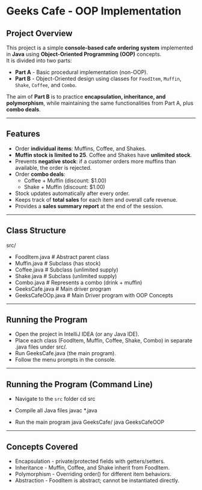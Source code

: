 # Geeks Cafe - OOP Implementation

## Project Overview
This project is a simple **console-based cafe ordering system** implemented in **Java** using **Object-Oriented Programming (OOP)** concepts.  
It is divided into two parts:

- **Part A** - Basic procedural implementation (non-OOP).  
- **Part B** - Object-Oriented design using classes for `FoodItem`, `Muffin`, `Shake`, `Coffee`, and `Combo`.  

The aim of **Part B** is to practice **encapsulation, inheritance, and polymorphism**, while maintaining the same functionalities from Part A, plus **combo deals**.

---

## Features
- Order **individual items**: Muffins, Coffee, and Shakes.
- **Muffin stock is limited to 25**. Coffee and Shakes have **unlimited stock**.
- Prevents **negative stock**: if a customer orders more muffins than available, the order is rejected.
- Order **combo deals**:
  - Coffee + Muffin (discount: $1.00)
  - Shake + Muffin (discount: $1.00)
- Stock updates automatically after every order.
- Keeps track of **total sales** for each item and overall cafe revenue.
- Provides a **sales summary report** at the end of the session. 

---

## Class Structure
src/
- FoodItem.java # Abstract parent class
- Muffin.java # Subclass (has stock)
- Coffee.java # Subclass (unlimited supply)
- Shake.java # Subclass (unlimited supply)
- Combo.java # Represents a combo (drink + muffin)
- GeeksCafe.java # Main driver program
- GeeksCafeOOp.java # Main Driver program with OOP Concepts

---

## Running the Program
- Open the project in IntelliJ IDEA (or any Java IDE).
- Place each class (FoodItem, Muffin, Coffee, Shake, Combo) in separate .java files under src/.
- Run GeeksCafe.java (the main program).
- Follow the menu prompts in the console.


---

## Running the Program (Command Line)

- Navigate to the `src` folder
cd src

- Compile all Java files
javac *.java

- Run the main program
java GeeksCafe/ java GeeksCafeOOP


---

## Concepts Covered
- Encapsulation - private/protected fields with getters/setters.
- Inheritance - Muffin, Coffee, and Shake inherit from FoodItem.
- Polymorphism - Overriding order() for different item behaviors.
- Abstraction - FoodItem is abstract; cannot be instantiated directly.